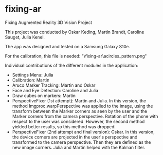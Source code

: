 # fixing-ar
Fixing Augmented Reality 3D Vision Project

This project was conducted by Oskar Keding, Martin Brandt, Caroline Sauget, Julia Kenel.

The app was designed and tested on a Samsung Galaxy S10e.

For the calibration, this file is needed: "\fixing-ar\acircles_pattern.png"

Individual contributions of the different modules in the application:
- Settings Menu: Julia
- Calibration: Martin
- Aruco Marker Tracking: Martin and Oskar
- Face and Eye Detection: Caroline and Julia
- Draw cubes on markers: Martin
- PerspectiveFixer (1st attempt): Martin and Julia. In this version, the method Imgproc.warpPerspective was applied to the image, 
using the transform between the Marker corners as seen by the user and the Marker corners from the camera perspective. Rotation of the phone with respect to
the user was considered. However, the second method yielded better results, so this method was dropped.
- PerspectiveFixer (2nd attempt and final version): Oskar. In this version, the device corners are projected in the user's perspective and 
transformed to the camera perspective. Then they are defined as the new image corners. Julia and Martin helped with the Kalman filter.



